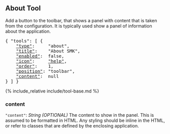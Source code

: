 ## About Tool


Add a button to the toolbar, that shows a panel with content that is taken from the configuration.
It is typically used show a panel of information about the application.

<pre>
{ "tools": [ {
    <a href="#type"     >"type"</a>:     "about",
    <a href="#title"    >"title"</a>:    "About SMK",
    <a href="#enabled"  >"enabled"</a>:  false,
    <a href="#icon"     >"icon"</a>:     <a href="https://material.io/tools/icons/?icon=help" target="material">"help"</a>,
    <a href="#order"    >"order"</a>:    1,
    <a href="#position" >"position"</a>: "toolbar",
    <a href="#content"  >"content"</a>:  null
} ] }
</pre>

{% include_relative include/tool-base.md %}

### content
`"content"`: *String* *(OPTIONAL)*
The content to show in the panel.
This is assumed to be formatted in HTML.
Any styling should be inline in the HTML, or refer to classes that are defined by the enclosing application.

